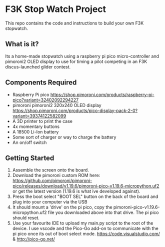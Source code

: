 # F3K Stop Watch Project
This repo contains the code and instructions to build your own F3K stopwatch.

## What is it?
Its a home-made stopwatch using a raspberry pi pico micro-controller and pimoroni2 OLED display to use for timing a pilot competing in an F3K discus-launched glider contest.


## Components Required
 - Raspberry Pi pico https://shop.pimoroni.com/products/raspberry-pi-pico?variant=32402092294227
 - pimoroni pimoroni2 320x240 OLED display https://shop.pimoroni.com/products/pico-display-pack-2-0?variant=39374122582099
 - A 3D printer to print the case
 - 4x momentary buttons
 - A 18500 Li-Ion battery
 - Some sort of charger or way to charge the battery
 - An on/off switch

## Getting Started
1. Assemble the screen onto the board. 
2. Download the pimoroni custom ROM here: https://github.com/pimoroni/pimoroni-pico/releases/download/v1.19.6/pimoroni-pico-v1.19.6-micropython.uf2 or get the latest version (1.19.6 is what ive developed against).
3. Press the boot select "BOOT SEL" button on the back of the board and plug into your computer via the USB
4. It should mount a 'drive' on the pi pico, copy the pimoroni-pico-v1.19.6-micropython.uf2 file you downloaded above into that drive. The pi pico should reset.
5. Use your favourite IDE to upload my main.py script to the root of the device. I use vscode and the Pico-Go add-on to communicate with the pi pico once its out of boot select mode. https://code.visualstudio.com/ & http://pico-go.net/

